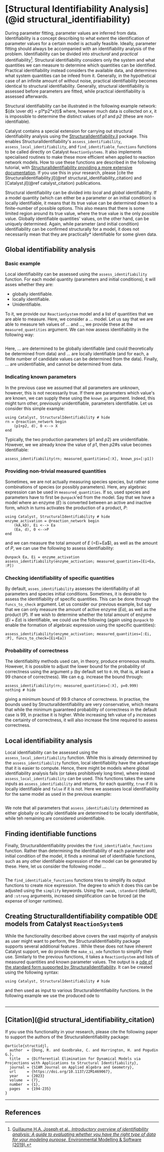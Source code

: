 # [Structural Identifiability Analysis](@id structural_identifiability)
During parameter fitting, parameter values are inferred from data. Identifiability is a concept describing to what extent the identification of parameter values for a certain model is actually feasible. Ideally, parameter fitting should always be accompanied with an identifiability analysis of the problem. Identifiability can be divided into *structural* and *practical* identifiability[^1]. Structural identifiability considers only  the system and what quantities we can measure to determine which quantities can be identified. Practical identifiability instead considers the available data, and determines what system quantities can be infeed from it. Generally, in the hypothetical case of an infinite amount of without noise, practical identifiability becomes identical to structural identifiability. Generally, structural identifiability is assessed before parameters are fitted, while practical identifiability is assessed afterwards.

Structural identifiability can be illustrated in the following example network:
${dx \over dt} = p1*p2*x(t)$
where, however much data is collected on *x*, it is impossible to determine the distinct values of *p1* and *p2* (these are non-identifiable).

Catalyst contains a special extension for carrying out structural identifiability analysis using the [StructuralIdentifiability.jl](https://github.com/SciML/StructuralIdentifiability.jl) package. This enables StructuralIdentifiability's `assess_identifiability`, `assess_local_identifiability`, and `find_identifiable_functions` functions to be called directly on Catalyst `ReactionSystems`. It also implements specialised routines to make these more efficient when applied to reaction network models. How to use these functions are described in the following tutorial, with [StructuralIdentifiability providing a more extensive documentation](https://docs.sciml.ai/StructuralIdentifiability/stable/). If you use this in your research, please [cite the StructuralIdentifiability.jl](@ref structural_identifiability_citation) and [Catalyst.jl](@ref catalyst_citation) publications.

Structural identifiability can be divided into *local* and *global* identifiability. If a model quantity (which can either be a parameter or an initial condition) is locally identifiable, it means that its true value can be determined down to a finite-number of possible options. This also means that there is some limited region around its true value, where the true value is the only possible value. Globally identifiable quantities' values, on the other hand, can be uniquely determined. Again, while parameter (and initial condition) identifiability can be confirmed structurally for a model, it does not necessarily mean that they are practically* identifiable for some given data.


## Global identifiability analysis

### Basic example

Local identifiability can be assessed using the `assess_identifiability` function. For each model quantity (parameters and initial conditions), it will asses whether they are:
- globally identifiable.
- locally identifiable.
- Unidentifiable.
  
To it, we provide our `ReactionSystem` model and a list of quantities that we are able to measure. Here, we consider a ... model. Let us say that we are able to measure teh values of ... and ..., we provide these at the `measured_quantities` argument. We can now assess identifiability in the following way:
```example si1
```
Here, ... are determined to be globally identifiable (and could theoretically be determined from data) and ... are locally identifiable (and for each, a finite number of candidate values can be determined from the data). Finally, ... are unidentifiable, and cannot be determined from data.

### Indicating known parameters
In the previous case we assumed that all parameters are unknown, however, this is not necessarily true. If there are parameters which value's are known, we can supply these using the `known_ps` argument. Indeed, this might turn other, previously unidentifiable, parameters identifiable. Let us consider this simple example:
```example si2
using Catalyst, StructuralIdentifiability # hide
rn = @reaction_network begin
    (p1+p2, d), 0 <--> X
end
```
Typically, the two production parameters ($p1$ and $p2$) are unidentifiable. However, we we already know the value of $p1$, then $p2$#s value becomes identifiable:
```example si2
assess_identifiability(rn; measured_quantities=[:X], known_ps=[:p1])
```

### Providing non-trivial measured quantities
Sometimes, we are not actually measuring species species, but rather some combinations of species (or possibly parameters). Here, any algebraic expression can be used in `measured_quantities`. If so, used species and parameters have to first be `@unpack`'ed from the model. Say that we have a model where an enzyme ($E$) is converted between an active and inactive form, which in turns activates the production of a product, $P$:
```example si3
using Catalyst, StructuralIdentifiability # hide
enzyme_activation = @reaction_network begin
    (kA,kD), Ei <--> Ea
    (Ea, d), 0 <-->P
end
```
and we can measure the total amount of $E$ ($=$Ei+Ea$), as well as the amount of $P$, we can use the following to assess identifiability:
```example si3
@unpack Ea, Ei = enzyme_activation
assess_identifiability(enzyme_activation; measured_quantities=[Ei+Ea, :P])
```

### Checking identifiability of specific quantities
By default, `asses_identifiability` assesses the identifiability of all parameters and species initial conditions. Sometimes, it is desirable to assess the identifiability of specific quantities. This can be done through the `funcs_to_check` argument. Let us consider our previous example, but say that we can only measure the amount of active enzyme ($Ea$), as well as the product ($P$). If we wish to determine whether the total amount of enzyme ($Ei+Ea$) is identifiable, we could use the following (again using `@unpack` to enable the formation of algebraic expression using the specific quantities):
```example si3
assess_identifiability(enzyme_activation; measured_quantities=[:Ei, :P], funcs_to_check=[Ei+Ea])
```

### Probability of correctness
The identifiabiltiy methods used can, in theory, produce erroneous results. However, it is possible to adjust the lower bound for the probability of correctness using the argument `p` (by default set to `0.99`, that is, at least a $99%$ chance of correctness). We can e.g. increase the bound through:
```example si2
assess_identifiability(rn; measured_quantities=[:X], p=0.999)
nothing # hide
```
giving a minimum bound of $99.9%$  chance of correctness. In practise, the bounds used by StructuralIdentifiability are very conservative, which means that while the minimum guaranteed probability of correctness in the default case is $99%$, in practise it is higher. While increasing teh value of `p` increases the certainty of correctness, it will also increase the time required to assess correctness.

## Local identifiability analysis
Local identifiability can be assessed using the `assess_local_identifiability` function. While this is already determined by the `assess_identifiability` function, local identifiability have the advantage that it is easier to compute. Hence, there might be models where global identifiability analysis fails (or takes prohibitively long time), where instead `assess_local_identifiability` can be used. This functions takes the same inputs as `assess_identifiability` and returns, for each quantity, `true` if iti is locally identifiable and `false` if it is not. Here we assesses local identifiability for the same model as used in the previous example:
```example si1
```
We note that all parameters that `assess_identifiability` determined as either globally or locally identifiable are determined to be locally identifiable, while teh remaining are considered unidentifiable.


## Finding identifiable functions
Finally, StructuralIdentifiability provides the `find_identifiable_functions` function. Rather than determining the identifiability of each parameter and initial condition of the model, it finds a minimal set of identifiable functions, such as any other identifiable expression of the model can be generated by these. Here, let us consider the following model ...
```example si5
```

The `find_identifiable_functions` functions tries to simplify its output functions to create nice expression. The degree to which it does this can be adjusted using the `simplify` keywords. Using the `:weak`, `:standard` (default), and `:strong` arguments, increased simplification can be forced (at the expense of longer runtimes).

## Creating StructuralIdentifiability compatible ODE models from Catalyst `ReactionSystem`s
While the functionality described above covers the vast majority of analysis as user might want to perform, the StructuralIdentifiability package supports several additional features . While these does not have inherent Catalyst support, we do provide the `make_si_ode` function to simplify their use. Similarly to the previous functions, it takes a `ReactionSystem` and lists of measured quantities and known parameter values. The output is a [ode of the standard form supported by StructuralIdentifiability](https://docs.sciml.ai/StructuralIdentifiability/stable/tutorials/creating_ode/#Defining-the-model-using-@ODEmodel-macro). It can be created using the following syntax:
```example si4
using Catalyst, StructuralIdentifiability # hide

```
and then used as input to various StructuralIdentifiability functions. In the following example we use the produced ode to
```example si4

```

---
## [Citation](@id structural_identifiability_citation)
If you use this functionality in your research, please cite the following paper to support the authors of the StructuralIdentifiability package:
```
@article{structidjl,
  author  = {Dong, R. and Goodbrake, C. and Harrington, H. and Pogudin G.},
  title   = {Differential Elimination for Dynamical Models via Projections with Applications to Structural Identifiability},
  journal = {SIAM Journal on Applied Algebra and Geometry},
  url     = {https://doi.org/10.1137/22M1469067},
  year    = {2023}
  volume  = {7},
  number  = {1},
  pages   = {194-235}
}
```

---
## References
[^1]: [Guillaume H.A. Joseph et al., *Introductory overview of identifiability analysis: A guide to evaluating whether you have the right type of data for your modeling purpose*, Environmental Modelling & Software (2019).](https://www.sciencedirect.com/science/article/pii/S1364815218307278)